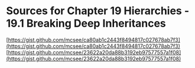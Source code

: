 # Sources for Chapter 19 Hierarchies - 19.1 Breaking Deep Inheritances

[https://gist.github.com/mcsee/ca80ab1c2443f8494817c027678ab7f3](https://gist.github.com/mcsee/ca80ab1c2443f8494817c027678ab7f3)
[https://gist.github.com/mcsee/23622a20da88b3192eb97577557a1f08](https://gist.github.com/mcsee/23622a20da88b3192eb97577557a1f08)